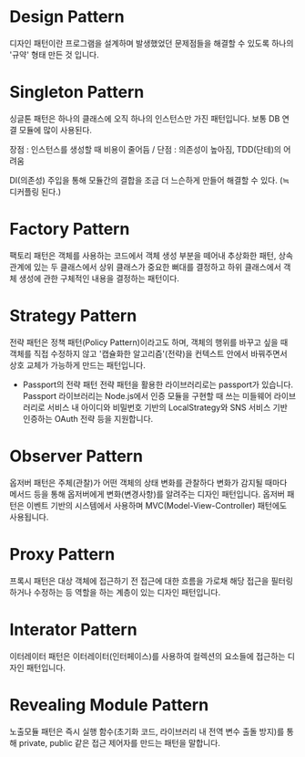 # Design Pattern
디자인 패턴이란 프로그램을 설계하며 발생했었던 문제점들을 해결할 수 있도록 하나의 '규약' 형태 만든 것 입니다.


# Singleton Pattern
싱글톤 패턴은 하나의 클래스에 오직 하나의 인스턴스만 가진 패턴입니다.
보통 DB 연결 모듈에 많이 사용된다.

장점 : 인스턴스를 생성할 때 비용이 줄어듬 / 단점 : 의존성이 높아짐, TDD(단테)의 어려움

DI(의존성) 주입을 통해 모듈간의 결합을 조금 더 느슨하게 만들어 해결할 수 있다. (≒ 디커플링 된다.)


# Factory Pattern
팩토리 패턴은 객체를 사용하는 코드에서 객체 생성 부분을 떼어내 추상화한 패턴,
상속 관계에 있는 두 클래스에서 상위 클래스가 중요한 뻐대를 결정하고 하위 클래스에서 객체 생성에 관한 구체적인 내용을 결정하는 패턴이다.


# Strategy Pattern
전략 패턴은 정책 패턴(Policy Pattern)이라고도 하며, 객체의 행위를 바꾸고 싶을 때 객체를 직접 수정하지 않고 '캡슐화한 알고리즘'(전략)을 컨텍스트 안에서 바꿔주면서 상호 교체가 가능하게 만드는 패턴입니다.

 - Passport의 전략 패턴
 전략 패턴을 활용한 라이브러리로는 passport가 있습니다.
 Passport 라이브러리는 Node.js에서 인증 모듈을 구현할 때 쓰는 미들웨어 라이브러리로 서비스 내 아이디와 비밀번호 기반의 LocalStrategy와 SNS 서비스 기반 인증하는 OAuth 전략 등을 지원합니다.


# Observer Pattern
옵저버 패턴은 주체(관찰)가 어떤 객체의 상태 변화를 관찰하다 변화가 감지될 때마다 메서드 등을 통해 옵저버에게 변화(변경사항)를 알려주는 디자인 패턴입니다. 옵저버 패턴은 이벤트 기반의 시스템에서 사용하며 MVC(Model-View-Controller) 패턴에도 사용됩니다.


# Proxy Pattern
프록시 패턴은 대상 객체에 접근하기 전 접근에 대한 흐름을 가로채 해당 접근을 필터링하거나 수정하는 등 역할을 하는 계층이 있는 디자인 패턴입니다.


# Interator Pattern
이터레이터 패턴은 이터레이터(인터페이스)를 사용하여 컬렉션의 요소들에 접근하는 디자인 패턴입니다.


# Revealing Module Pattern
노출모듈 패턴은 즉시 실행 함수(초기화 코드, 라이브러리 내 전역 변수 출돌 방지)를 통해 private, public 같은 접근 제어자를 만드는 패턴을 말합니다.
